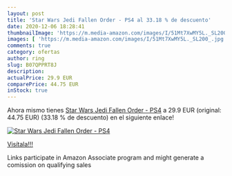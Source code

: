 ```yaml
---
layout: post
title: 'Star Wars Jedi Fallen Order - PS4 al 33.18 % de descuento'
date: 2020-12-06 18:28:41
thumbnailImage: 'https://m.media-amazon.com/images/I/51Mt7XwMY5L._SL200_.jpg'
images: [ 'https://m.media-amazon.com/images/I/51Mt7XwMY5L._SL200_.jpg' ]
comments: true
category: ofertas
author: ring
slug: B07QPPRT8J
description:
actualPrice: 29.9 EUR
comparePrice: 44.75 EUR
inStock: true
---
```


Ahora mismo tienes [Star Wars Jedi Fallen Order - PS4](https://www.amazon.es/dp/B07QPPRT8J/?tag=tolees-21) a 29.9 EUR (original: 44.75 EUR) (33.18 %  de descuento) en el siguiente enlace!

[![Star Wars Jedi Fallen Order - PS4](https://m.media-amazon.com/images/I/51Mt7XwMY5L._SL200_.jpg)](https://www.amazon.es/dp/B07QPPRT8J/?tag=tolees-21)

[Visítala!!!](https://www.amazon.es/dp/B07QPPRT8J/?tag=tolees-21)

Links participate in Amazon Associate program and might generate a comission on qualifying sales
